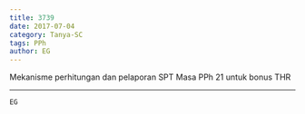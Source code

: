 ```yaml
---
title: 3739
date: 2017-07-04
category: Tanya-SC
tags: PPh
author: EG
---
```


Mekanisme perhitungan dan pelaporan SPT Masa PPh 21 untuk bonus THR

---



`EG`
